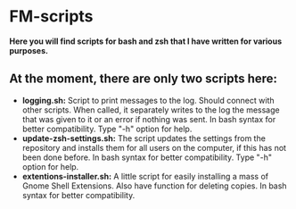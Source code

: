 # FM-scripts

**Here you will find scripts for bash and zsh that I have written for various purposes.**

## At the moment, there are only two scripts here:

- **logging.sh:** Script to print messages to the log. Should connect with other scripts. When called, it separately writes to the log the message that was given to it or an error if nothing was sent. In bash syntax for better compatibility. Type "-h" option for help.
- **update-zsh-settings.sh:** The script updates the settings from the repository and installs them for all users on the computer, if this has not been done before. In bash syntax for better compatibility. Type "-h" option for help.
- **extentions-installer.sh:** A little script for easily installing a mass of Gnome Shell Extensions. Also have function for deleting copies. In bash syntax for better compatibility.